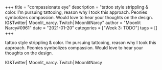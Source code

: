 +++
title = "compassionate eye"
description = "tattoo style strippling & color. I’m pursuing tattooing, reason why I took this approach. Peonies symbolizes compassion. Would love to hear your thoughts on the design.   IG&Twitter| Moonlit_narcy. Twitch| MoonlitNarcy"
author = "Moonlit Narcy#0961"
date = "2021-01-20"
categories = ["Week 3: TODO"]
tags = []
+++

tattoo style strippling & color. I’m pursuing tattooing, reason why I took this approach. Peonies symbolizes compassion. Would love to hear your thoughts on the design. 

IG&Twitter| Moonlit_narcy. Twitch| MoonlitNarcy
